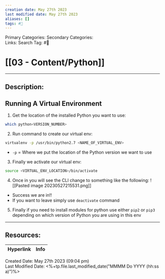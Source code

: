 ```yaml
---
creation date: May 27th 2023
last modified date: May 27th 2023
aliases: []
tags: #📕
---
```


Primary Categories: 
Secondary Categories:  
Links: 
Search Tag: #📕  

# [[03 - Content/Python]]  
___

## Description:  


## Running A Virtual Environment
1. Get the location of the installed Python you want to use:
```bash
which python<VERSION_NUMBER>
```
2. Run command to create our virtual env:
```bash
virtualenv -p /usr/bin/python2.7 <NAME_OF_VIRTUAL_ENV>
```
- `-p` = Where we put the location of the Python version we want to use
3. Finally we activate our virtual env:
```bash
source <VIRTUAL_ENV_LOCATION>/bin/activate
```
4. Once in you will see the CLI change to something like the following:
![[Pasted image 20230527215531.png]]
- Success we are in!!
- If you want to leave simply use `deactivate` command
5. Finally if you need to install modules for python use either `pip2` or `pip3` depending on which version of Python you are using in this env


___

## Resources:

| Hyperlink | Info |
| --------- | ---- |


Created Date: May 27th 2023 (09:04 pm)  
Last Modified Date: <%+tp.file.last_modified_date("MMMM Do YYYY (hh:ss a)")%>
